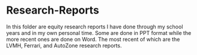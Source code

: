 # Research-Reports
In this folder are equity research reports I have done through my school years and in my own personal time. Some are done in PPT format while the more recent ones are done on Word.
The most recent of which are the LVMH, Ferrari, and AutoZone research reports.
